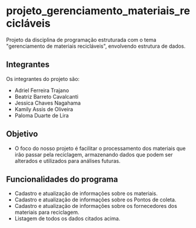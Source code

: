 # projeto_gerenciamento_materiais_recicláveis
Projeto  da disciplina de programação estruturada com o tema "gerenciamento de materiais recicláveis", envolvendo estrutura de dados.
## Integrantes
Os integrantes do projeto são:
 - Adriel Ferreira Trajano
 - Beatriz Barreto Cavalcanti
 - Jessica Chaves Nagahama
 - Kamily Assis de Oliveira
 - Paloma Duarte de Lira

## Objetivo
- O foco do nosso projeto é facilitar o processamento dos materiais que irão passar pela reciclagem, armazenando dados que podem ser alterados e utilizados para análises futuras. 

## Funcionalidades do programa
- Cadastro e atualização de informações sobre os materiais.
- Cadastro e atualização de informações sobre os Pontos de coleta.
- Cadastro e atualização de informações sobre os fornecedores dos materiais para reciclagem.
- Listagem de todos os dados citados acima.
